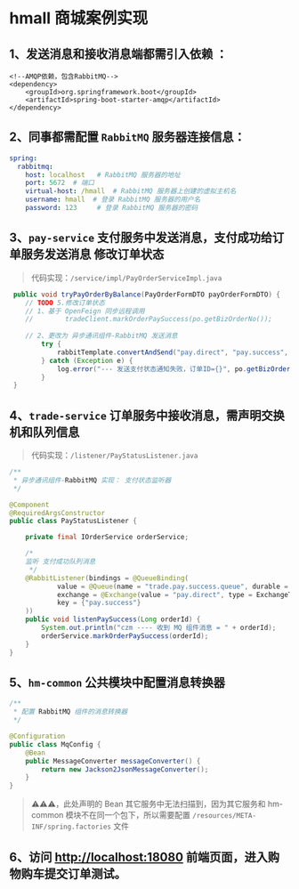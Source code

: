 # hmall 商城案例实现

## 1、发送消息和接收消息端都需引入依赖 ：
```pom
<!--AMQP依赖，包含RabbitMQ-->
<dependency>
    <groupId>org.springframework.boot</groupId>
    <artifactId>spring-boot-starter-amqp</artifactId>
</dependency>
```

## 2、同事都需配置 `RabbitMQ` 服务器连接信息：
```application.yaml
spring:
  rabbitmq:
    host: localhost   # RabbitMQ 服务器的地址
    port: 5672  # 端口
    virtual-host: /hmall  # RabbitMQ 服务器上创建的虚拟主机名
    username: hmall  # 登录 RabbitMQ 服务器的用户名
    password: 123     # 登录 RabbitMQ 服务器的密码
```

## 3、`pay-service` 支付服务中发送消息，支付成功给订单服务发送消息 修改订单状态

> 代码实现：`/service/impl/PayOrderServiceImpl.java`

```java
 public void tryPayOrderByBalance(PayOrderFormDTO payOrderFormDTO) {
    // TODO 5.修改订单状态
    // 1、基于 OpenFeign 同步远程调用
    //        tradeClient.markOrderPaySuccess(po.getBizOrderNo());
    
    // 2、更改为 异步通讯组件-RabbitMQ 发送消息
        try {
            rabbitTemplate.convertAndSend("pay.direct", "pay.success", po.getBizOrderNo());
        } catch (Exception e) {
            log.error("--- 发送支付状态通知失败，订单ID={}", po.getBizOrderNo(), e);
        }
 }
```

## 4、`trade-service` 订单服务中接收消息，需声明交换机和队列信息

> 代码实现：`/listener/PayStatusListener.java`

```java
/**
 * 异步通讯组件-RabbitMQ 实现： 支付状态监听器
 */

@Component
@RequiredArgsConstructor
public class PayStatusListener {

    private final IOrderService orderService;

    /*
    监听 支付成功队列消息
     */
    @RabbitListener(bindings = @QueueBinding(
            value = @Queue(name = "trade.pay.success.queue", durable = "true"),
            exchange = @Exchange(value = "pay.direct", type = ExchangeTypes.DIRECT),
            key = {"pay.success"}
    ))
    public void listenPaySuccess(Long orderId) {
        System.out.println("czm ---- 收到 MQ 组件消息 = " + orderId);
        orderService.markOrderPaySuccess(orderId);
    }
}
```

## 5、`hm-common` 公共模块中配置消息转换器
```java
/**
 * 配置 RabbitMQ 组件的消息转换器
 */

@Configuration
public class MqConfig {
    @Bean
    public MessageConverter messageConverter() {
        return new Jackson2JsonMessageConverter();
    }
}
```
> ⚠️⚠️⚠️，此处声明的 Bean 其它服务中无法扫描到，因为其它服务和 hm-common 模块不在同一个包下，所以需要配置 `/resources/META-INF/spring.factories` 文件

## 6、访问 <http://localhost:18080> 前端页面，进入购物购车提交订单测试。